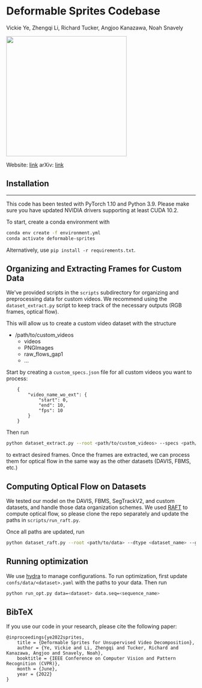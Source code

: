 # Deformable Sprites Codebase

Vickie Ye, Zhengqi Li, Richard Tucker, Angjoo Kanazawa, Noah Snavely

<img src=".teaser.gif" height="320px">

Website: [link](https://deformable-sprites.github.io)
arXiv: [link](https://arxiv.org/abs/2204.07151)

## Installation
---
This code has been tested with PyTorch 1.10 and Python 3.9. Please make sure you have updated NVIDIA drivers supporting at least CUDA 10.2.

To start, create a conda environment with
```sh
conda env create -f environment.yml
conda activate deformable-sprites
```

Alternatively, use `pip install -r requirements.txt`.

## Organizing and Extracting Frames for Custom Data

We've provided scripts in the `scripts` subdirectory for organizing and preprocessing data for custom videos.
We recommend using the `dataset_extract.py` script to keep track of the necessary outputs (RGB frames, optical flow).

This will allow us to create a custom video dataset with the structure
- /path/to/custom\_videos
    - videos
    - PNGImages
    - raw\_flows\_gap1
    - ...

Start by creating a `custom_specs.json` file for all custom videos you want to process:

        {
            "video_name_wo_ext": {
                "start": 0,
                "end": 10,
                "fps": 10
            }
        }

Then run 
```sh
python dataset_extract.py --root <path/to/custom_videos> --specs <path/to/specs.json>
```
to extract desired frames.
Once the frames are extracted, we can process them for optical flow in the same way as the other datasets (DAVIS, FBMS, etc.)

## Computing Optical Flow on Datasets

We tested our model on the DAVIS, FBMS, SegTrackV2, and custom datasets, and handle those data organization schemes.
We used [RAFT](https://github.com/princeton-vl/RAFT) to compute optical flow, so please clone the repo separately and update the paths in `scripts/run_raft.py`.

Once all paths are updated, run
```sh
python dataset_raft.py --root <path/to/data> --dtype <dataset_name> --gap <gap_between_frames> --gpus <list of gpus>
```

## Running optimization
We use [hydra](https://hydra.cc/docs/intro) to manage configurations. To run optimization, first update `confs/data/<dataset>.yaml` with the paths to your data.
Then run
```sh
python run_opt.py data=<dataset> data.seq=<sequence_name>
```

## BibTeX

If you use our code in your research, please cite the following paper:

```
@inproceedings{ye2022sprites,
    title = {Deformable Sprites for Unsupervised Video Decomposition},
    author = {Ye, Vickie and Li, Zhengqi and Tucker, Richard and Kanazawa, Angjoo and Snavely, Noah},
    booktitle = {IEEE Conference on Computer Vision and Pattern Recognition (CVPR)},
    month = {June},
    year = {2022}
}
```
